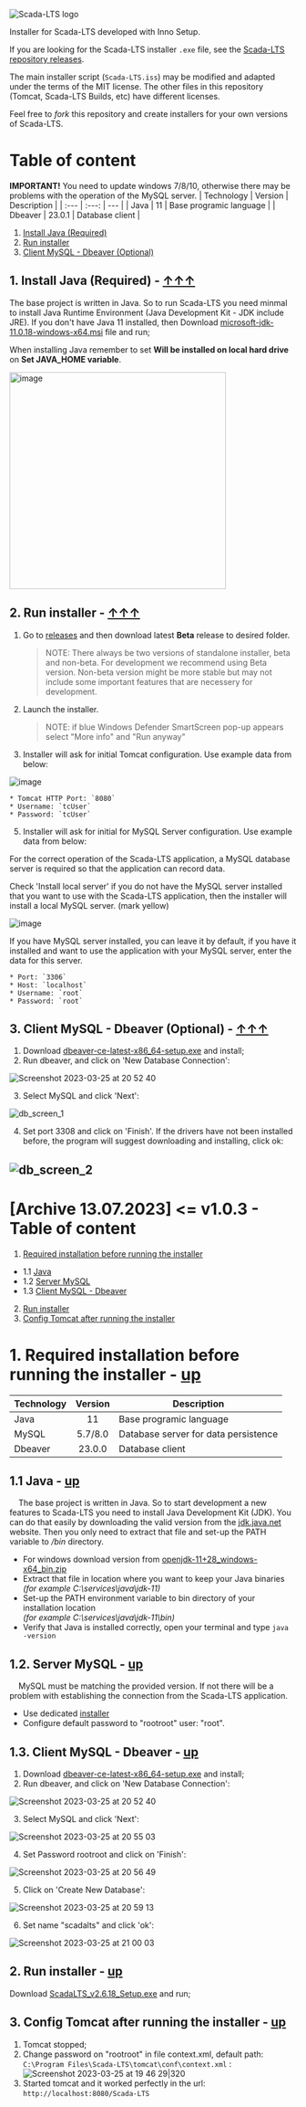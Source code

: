 ![Scada-LTS logo](https://yt3.ggpht.com/2V_jz6rC-_z3Ir1SL5_TctnE5HAbq_rWbF0PHSfRy3VXdwowrP2XEfTpAcr_VH1TUbzsWjUVWTs=w2120-fcrop64=1,00005a57ffffa5a8-k-c0xffffffff-no-nd-rj)

Installer for Scada-LTS developed with Inno Setup.

If you are looking for the Scada-LTS installer `.exe` file, see the [Scada-LTS repository releases](https://github.com/SCADA-LTS/Scada-LTS/releases/latest).

The main installer script (`Scada-LTS.iss`) may be modified and adapted under the terms of the MIT license. The other files in this repository (Tomcat, Scada-LTS Builds, etc) have different licenses.

Feel free to _fork_ this repository and create installers for your own versions of Scada-LTS.
# Table of content
**IMPORTANT!**  You need to update windows 7/8/10, otherwise there may be problems with the operation of the MySQL server.
| Technology | Version | Description |
| :--- | :---: | --- |
| Java | 11 | Base programic language |
| Dbeaver | 23.0.1 | Database client |

1. [Install Java (Required)](https://github.com/SCADA-LTS/windows-installer/blob/master/README.md#1-install-java-required---)
2. [Run installer](https://github.com/SCADA-LTS/windows-installer/blob/master/README.md#2-run-installer---)
3. [Client MySQL - Dbeaver (Optional)](https://github.com/SCADA-LTS/windows-installer/blob/master/README.md#3-client-mysql---dbeaver-optional---)

## 1. Install Java (Required) - [↑↑↑](https://github.com/SCADA-LTS/windows-installer/blob/master/README.md#table-of-content)
The base project is written in Java. So to run Scada-LTS you need minmal to install Java Runtime Environment (Java Development Kit - JDK include JRE). If you don't have Java 11 installed, then Download [microsoft-jdk-11.0.18-windows-x64.msi](https://aka.ms/download-jdk/microsoft-jdk-11.0.18-windows-x64.msi) file and run;

When installing Java remember to set **Will be installed on local hard drive** on **Set JAVA_HOME variable**.

<img width="380" alt="image" src="https://github.com/SCADA-LTS/Scada-LTS/assets/56111976/afcdc98f-c39f-44a7-8ff1-c6c6865f5410">

## 2. Run installer - [↑↑↑](https://github.com/SCADA-LTS/windows-installer/blob/master/README.md#table-of-content)
1. Go to [releases](https://github.com/SCADA-LTS/windows-installer/releases) and then download latest **Beta** release to desired folder.

    > NOTE: There always be two versions of standalone installer, beta and non-beta. For development we recommend using Beta version. Non-beta version might be more stable but may not include some important features that are necessery for development.

2. Launch the installer.

    > NOTE: if blue Windows Defender SmartScreen pop-up appears select "More info" and "Run anyway"

3. Installer will ask for initial Tomcat configuration. Use example data from below:

![image](https://github.com/SCADA-LTS/windows-installer/assets/35842300/52e0d58c-2899-48e3-ba22-7f3f9f71673f)


    * Tomcat HTTP Port: `8080`
    * Username: `tcUser`
    * Password: `tcUser`
      
5. Installer will ask for initial for MySQL Server configuration. Use example data from below:

For the correct operation of the Scada-LTS application, a MySQL database server is required so that the application can record data.

Check 'Install local server' if you do not have the MySQL server installed that you want to use with the Scada-LTS application, then the installer will install a local MySQL server. (mark yellow)

![image](https://github.com/SCADA-LTS/windows-installer/assets/35842300/e18a46f2-fbe6-459a-b134-a0924203ded1)

If you have MySQL server installed, you can leave it by default, if you have it installed and want to use the application with your MySQL server, enter the data for this server.

    * Port: `3306`
    * Host: `localhost`
    * Username: `root`
    * Password: `root`

## 3. Client MySQL - Dbeaver (Optional) - [↑↑↑](https://github.com/SCADA-LTS/windows-installer/blob/master/README.md#table-of-content)

 1. Download [dbeaver-ce-latest-x86_64-setup.exe](https://dbeaver.io/files/dbeaver-ce-latest-x86_64-setup.exe) and install;
 2. Run dbeaver, and click on 'New Database Connection':

 ![Screenshot 2023-03-25 at 20 52 40](https://user-images.githubusercontent.com/35842300/227738616-855f704c-d034-48e9-8372-2a2a88a116b7.png)
 
 3. Select MySQL and click 'Next':
 
![db_screen_1](https://user-images.githubusercontent.com/35842300/229563933-ae8ebae0-e4c4-4267-8cd4-aa62a825839f.png)
 
 4. Set port 3308 and click on 'Finish'. If the drivers have not been installed before, the program will suggest downloading and installing, click ok:
 
![db_screen_2](https://user-images.githubusercontent.com/35842300/229563990-11de75f8-86a8-40f5-b3cd-04e0ae417717.png)
------------------------------------------------------------------------------------------------------------------------------------------------------------------------------
# [Archive 13.07.2023] <= v1.0.3 - Table of content
1. [Required installation before running the installer](https://github.com/SCADA-LTS/windows-installer/blob/master/README.md#1-required-installation-before-running-the-installer---up)
* 1.1 [Java](https://github.com/SCADA-LTS/windows-installer/blob/master/README.md#11-java---up)
* 1.2 [Server MySQL](https://github.com/SCADA-LTS/windows-installer/blob/master/README.md#12-server-mysql---up)
* 1.3 [Client MySQL - Dbeaver](https://github.com/SCADA-LTS/windows-installer/blob/master/README.md#13-client-mysql---dbeaver---up)
2. [Run installer](https://github.com/SCADA-LTS/windows-installer/blob/master/README.md#2-run-installer---up)
3. [Config Tomcat after running the installer](https://github.com/SCADA-LTS/windows-installer/blob/master/README.md#3-config-tomcat-after-running-the-installer---up)

# 1. Required installation before running the installer - [up](https://github.com/SCADA-LTS/windows-installer/blob/master/README.md#old-version--v103---table-of-content)
| Technology | Version | Description |
| :--- | :---: | --- |
| Java | 11 | Base programic language |
| MySQL | 5.7/8.0 | Database server for data persistence |
| Dbeaver | 23.0.0 | Database client |

## 1.1 Java - [up](https://github.com/SCADA-LTS/windows-installer/blob/master/README.md#old-version--v103---table-of-content)
&nbsp;&nbsp;&nbsp;&nbsp;The base project is written in Java. So to start development a new features to Scada-LTS you need to install Java Development Kit (JDK). You can do that easily by downloading the valid version from the [jdk.java.net](https://jdk.java.net/java-se-ri/11) website. Then you only need to extract that file and set-up the PATH variable to */bin* directory.

- For windows download version from [openjdk-11+28_windows-x64_bin.zip](https://download.java.net/openjdk/jdk11/ri/openjdk-11+28_windows-x64_bin.zip)
- Extract that file in location where you want to keep your Java binaries  
  *(for example C:\services\java\jdk-11)*  
- Set-up the PATH environment variable to bin directory of your installation location  
  *(for example C:\services\java\jdk-11\bin)*  
- Verify that Java is installed correctly, open your terminal and type `java -version`

## 1.2. Server MySQL - [up](https://github.com/SCADA-LTS/windows-installer/blob/master/README.md#old-version--v103---table-of-content)
&nbsp;&nbsp;&nbsp;&nbsp;MySQL must be matching the provided version. If not there will be a problem with establishing the connection from the Scada-LTS application.

 - Use dedicated [installer](https://dev.mysql.com/downloads/file/?id=471660)
 - Configure default password to "rootroot" user: "root". 

## 1.3. Client MySQL - Dbeaver - [up](https://github.com/SCADA-LTS/windows-installer/blob/master/README.md#old-version--v103---table-of-content)

 1. Download [dbeaver-ce-latest-x86_64-setup.exe](https://dbeaver.io/files/dbeaver-ce-latest-x86_64-setup.exe) and install;
 2. Run dbeaver, and click on 'New Database Connection':

 ![Screenshot 2023-03-25 at 20 52 40](https://user-images.githubusercontent.com/35842300/227738616-855f704c-d034-48e9-8372-2a2a88a116b7.png)
 
 3. Select MySQL and click 'Next':
 
 ![Screenshot 2023-03-25 at 20 55 03](https://user-images.githubusercontent.com/35842300/227738741-895120c7-9c71-4c53-bd29-bb8184afe8e8.png)
 
 4. Set Password rootroot and click on 'Finish':
 
 ![Screenshot 2023-03-25 at 20 56 49](https://user-images.githubusercontent.com/35842300/227738802-b92ef2ca-e818-496b-a03e-e3ec98d6cf07.png)

 5. Click on 'Create New Database':

 ![Screenshot 2023-03-25 at 20 59 13](https://user-images.githubusercontent.com/35842300/227738880-3d04faca-546a-4c96-967e-7fc276233db2.png)

 6. Set name "scadalts" and click 'ok':
 
 ![Screenshot 2023-03-25 at 21 00 03](https://user-images.githubusercontent.com/35842300/227738907-3e0a61fc-d0bb-47ee-bddc-e4a30b7e2741.png)

## 2. Run installer - [up](https://github.com/SCADA-LTS/windows-installer/blob/master/README.md#old-version--v103---table-of-content)
Download [ScadaLTS_v2.6.18_Setup.exe](https://github.com/SCADA-LTS/windows-installer/releases/download/v1.0.2/ScadaLTS_v2.6.18_Setup.exe) and run;

## 3. Config Tomcat after running the installer - [up](https://github.com/SCADA-LTS/windows-installer/blob/master/README.md#old-version--v103---table-of-content)
1. Tomcat stopped;
2. Change password on "rootroot" in file context.xml, default path: 
`C:\Program Files\Scada-LTS\tomcat\conf\context.xml` :
![Screenshot 2023-03-25 at 19 46 29|320](https://user-images.githubusercontent.com/35842300/227735742-57ab537a-5d9c-4d85-887b-66fc0ac7d789.png)
3. Started tomcat and it worked perfectly in the url:
`http://localhost:8080/Scada-LTS`

